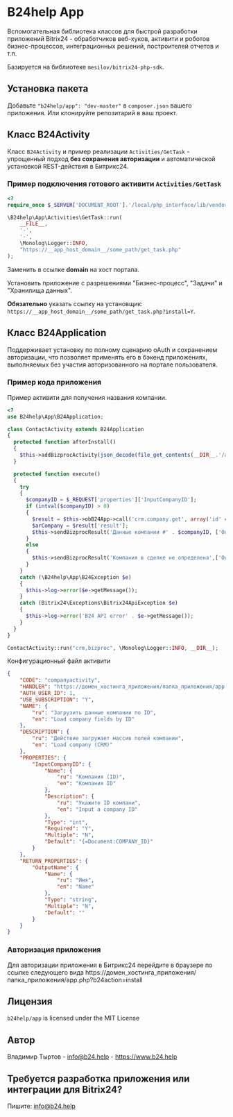 # B24help App

Вспомогательная библиотека классов для быстрой разработки приложений Bitrix24 - обработчиков веб-хуков, активити и роботов бизнес-процессов, интеграционных решений, построителей отчетов и т.п.

Базируется на библиотеке `mesilov/bitrix24-php-sdk`.

## Установка пакета

Добавьте `"b24help/app": "dev-master"` в `composer.json` вашего приложения. Или клонируйте репозитарий в ваш проект.

## Класс B24Activity

Класс `B24Activity` и пример реализации `Activities/GetTask` - упрощенный подход **без сохранения авторизации** и автоматической установкой REST-действия в Битрикс24.

### Пример подключения готового активити `Activities/GetTask`

```php
<?
require_once $_SERVER['DOCUMENT_ROOT'].'/local/php_interface/lib/vendor/autoload.php';

\B24help\App\Activities\GetTask::run(
	__FILE__,
	'-',
	'-',
	\Monolog\Logger::INFO,
	"https://__app_host_domain__/some_path/get_task.php"
);

```

Заменить в ссылке **domain** на хост портала.

Установить приложение с разрешениями "Бизнес-процесс", "Задачи" и "Хранилища данных".

**Обязательно** указать ссылку на установщик: `https://__app_host_domain__/some_path/get_task.php?install=Y`.

## Класс B24Application

Поддерживает установку по полному сценарию oAuth и сохранением авторизации,
что позволяет применять его в бэкенд приложениях, выполняемых без участия авторизованного
на портале пользователя.

### Пример кода приложения

Пример активити для получения названия компании.

```php
<?
use B24help\App\B24Application;

class ContactActivity extends B24Application
{
  protected function afterInstall()
  {
    $this->addBizprocActivity(json_decode(file_get_contents(__DIR__.'/activity.json'), true));
  }

  protected function execute()
  {
    try
    {
      $companyID = $_REQUEST['properties']['InputCompanyID'];
      if (intval($companyID) > 0)
      {
        $result = $this->obB24App->call('crm.company.get', array('id' => $companyID));
        $arCompany = $result['result'];
        $this->sendBizprocResult('Данные компании #' . $companyID, ['OutputName' => $arCompany['TITLE']]);
      }
      else
      {
        $this->sendBizprocResult('Компания в сделке не определена',['OutputName' => '',]);
      }
    }
    catch (\B24help\App\B24Exception $e)
    {
      $this->log->error($e->getMessage());
    }
    catch (Bitrix24\Exceptions\Bitrix24ApiException $e)
    {
      $this->log->error('B24 API error' . $e->getMessage());
    }
  }
}

ContactActivity::run("crm,bizproc", \Monolog\Logger::INFO, __DIR__);
```

Конфигурационный файл активити

```json
{
    "CODE": "companyactivity",
    "HANDLER": "https://домен_хостинга_приложения/папка_приложения/app.php",
    "AUTH_USER_ID": 1,
    "USE_SUBSCRIPTION": "Y",
    "NAME": {
        "ru": "Загрузить данные компании по ID",
        "en": "Load company fields by ID"
    },
    "DESCRIPTION": {
        "ru": "Действие загружает массив полей компании",
        "en": "Load company (CRM)"
    },
    "PROPERTIES": {
        "InputCompanyID": {
            "Name": {
                "ru": "Компания (ID)",
                "en": "Компания ID"
            },
            "Description": {
                "ru": "Укажите ID компани",
                "en": "Input a company ID"
            },
            "Type": "int",
            "Required": "Y",
            "Multiple": "N",
            "Default": "{=Document:COMPANY_ID}"
        }
    },
    "RETURN_PROPERTIES": {
        "OutputName": {
            "Name": {
                "ru": "Имя",
                "en": "Name"
            },
            "Type": "string",
            "Multiple": "N",
            "Default": ""
        }
    }
}
```

### Авторизация приложения

Для авторизации приложения в Битрикс24 перейдите в браузере по ссылке следующего вида
https://домен_хостинга_приложения/папка_приложения/app.php?b24action=install

## Лицензия

`b24help/app` is licensed under the MIT License

## Автор

Владимир Тыртов - [info@b24.help](mailto:info@b24.help) - https://www.b24.help

## Требуется разработка приложения или интеграции для Bitrix24?

Пишите: [info@b24.help](mailto:info@b24.help)
